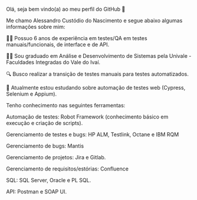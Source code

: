 Olá, seja bem vindo(a) ao meu perfil do GitHub 👋 

Me chamo Alessandro Custódio do Nascimento e segue abaixo algumas informações sobre mim:

🧑‍💼 Possuo 6 anos de experiência em testes/QA em testes manuais/funcionais, de interface e de API.

🧑‍🎓 Sou graduado em Análise e Desenvolvimento de Sistemas pela Univale - Faculdades Integradas do Vale do Ivaí.

🔍 Busco realizar a transição de testes manuais para testes automatizados.

🌱 Atualmente estou estudando sobre automação de testes web (Cypress, Selenium e Appium).

Tenho conhecimento nas seguintes ferramentas:

Automação de testes: Robot Framework (conhecimento básico em execução e criação de scripts).

Gerenciamento de testes e bugs: HP ALM, Testlink, Octane e IBM RQM

Gerenciamento de bugs: Mantis

Gerenciamento de projetos: Jira e Gitlab.

Gerenciamento de requisitos/estórias: Confluence

SQL: SQL Server, Oracle e PL SQL.

API: Postman e SOAP UI.
